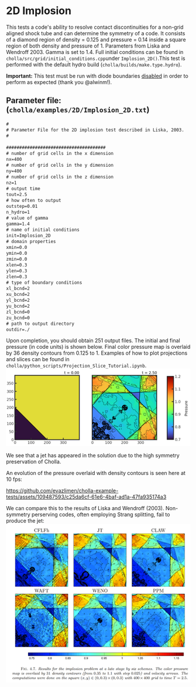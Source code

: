 # 2D Implosion
This tests a code's ability to resolve contact discontinuities for a non-grid aligned shock tube and can determine the symmetry of a code. It consists of a diamond region of density = 0.125 and pressure = 0.14 inside a square region of both density and pressure of 1. Parameters from Liska and Wendroff 2003. Gamma is set to 1.4. Full initial conditions can be found in `cholla/src/grid/initial_conditions.cpp`under `Implosion_2D()`.This test is performed with the default hydro build (`cholla/builds/make.type.hydro`).  

**Important:** This test must be run with diode boundaries [disabled](https://github.com/alwinm/cholla/tree/main-diode) in order to perform as expected (thank you @alwinm!).  

## Parameter file: (`cholla/examples/2D/Implosion_2D.txt`)
```
#
# Parameter File for the 2D implosion test described in Liska, 2003.
#

######################################
# number of grid cells in the x dimension
nx=400
# number of grid cells in the y dimension
ny=400
# number of grid cells in the z dimension
nz=1
# output time
tout=2.5
# how often to output
outstep=0.01
n_hydro=1
# value of gamma
gamma=1.4
# name of initial conditions
init=Implosion_2D
# domain properties
xmin=0.0
ymin=0.0
zmin=0.0
xlen=0.3
ylen=0.3
zlen=0.3
# type of boundary conditions
xl_bcnd=2
xu_bcnd=2
yl_bcnd=2
yu_bcnd=2
zl_bcnd=0
zu_bcnd=0
# path to output directory
outdir=./
```
Upon completion, you should obtain 251 output files. The initial and final pressure (in code units) is shown below. Final color pressure map is overlaid by 36 density contours from 0.125 to 1. Examples of how to plot projections and slices can be found in `cholla/python_scripts/Projection_Slice_Tutorial.ipynb`.  
<img src="./images/2d_implosion-funkybranch_pressures_xy.png" width="1200" />  

We see that a jet has appeared in the solution due to the high symmetry preservation of Cholla. 

An evolution of the pressure overlaid with density contours is seen here at 10 fps:

https://github.com/evazlimen/cholla-example-tests/assets/109487593/c25da6cf-61e6-4baf-ad1a-47fa935174a3

We can compare this to the results of Liska and Wendroff (2003). Non-symmetry perserving codes, often employing Strang splitting, fail to produce the jet:
<img src="./images/liska2003-implosion.png" width="1200" />  


